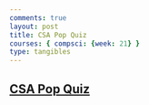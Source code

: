 ```yaml
---
comments: true
layout: post
title: CSA Pop Quiz
courses: { compsci: {week: 21} }
type: tangibles
---
```


## [CSA Pop Quiz](https://github.com/kaiden-dough/kaidencsablog/issues/4)